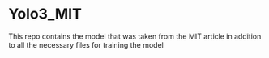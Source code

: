 # Yolo3_MIT
This repo contains the model that was taken from the MIT article in addition to all the necessary files for training the model 
